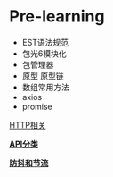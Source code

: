 # Pre-learning

- EST语法规范
- 包光6模块化
- 包管理器
- 原型 原型链
- 数组常用方法
- axios
- promise
    
    

[HTTP相关](Pre-learning%205a2ffd8a481e495aa851a50eab1e16c3/HTTP%E7%9B%B8%E5%85%B3%2047da18435e274996b041b9e3394a3b79.md)

[****API分类****](Pre-learning%205a2ffd8a481e495aa851a50eab1e16c3/API%E5%88%86%E7%B1%BB%201e943452fc7b4ac28d984acde31ff988.md)

[****防抖和节流****](Pre-learning%205a2ffd8a481e495aa851a50eab1e16c3/%E9%98%B2%E6%8A%96%E5%92%8C%E8%8A%82%E6%B5%81%200525328d0ecf490f97dc749e4e1048c1.md)